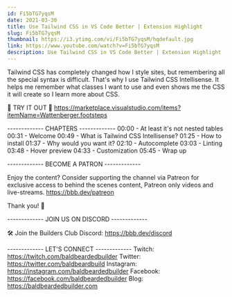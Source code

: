 ```yaml
---
id: Fi5bTG7yqsM
date: 2021-03-30
title: Use Tailwind CSS in VS Code Better | Extension Highlight
slug: Fi5bTG7yqsM
thumbnail: https://i3.ytimg.com/vi/Fi5bTG7yqsM/hqdefault.jpg
link: https://www.youtube.com/watch?v=Fi5bTG7yqsM
description: Use Tailwind CSS in VS Code Better | Extension Highlight
---
```


Tailwind CSS has completely changed how I style sites, but remembering all the special syntax is difficult. That's why I use Tailwind CSS Intellisense. It helps me remember what classes I want to use and even shows me the CSS it will create so I learn more about CSS.

💾 TRY IT OUT 💾
https://marketplace.visualstudio.com/items?itemName=Wattenberger.footsteps

------------- CHAPTERS -------------
00:00  -  At least it's not nested tables
00:31  -  Welcome
00:49  -  What is Tailwind CSS Intellisense?
01:25  -  How to install
01:37  -  Why would you want it?
02:10  -  Autocomplete
03:03  -  Linting
03:48  -  Hover preview
04:33  -  Customization
05:45  -  Wrap up

------------- BECOME A PATRON -------------

Enjoy the content? Consider supporting the channel via Patreon for exclusive access to behind the scenes content, Patreon only videos and live-streams. 
https://bbb.dev/patreon

Thank you! 🙏

------------- JOIN US ON DISCORD -------------

🛠 Join the Builders Club Discord: https://bbb.dev/discord

------------- LET'S CONNECT -------------
Twitch: https://twitch.com/baldbeardedbuilder
Twitter: https://twitter.com/baldbeardbuild
Instagram: https://instagram.com/baldbeardedbuilder
Facebook: https://facebook.com/baldbeardedbuilder
Blog: https://baldbeardedbuilder.com